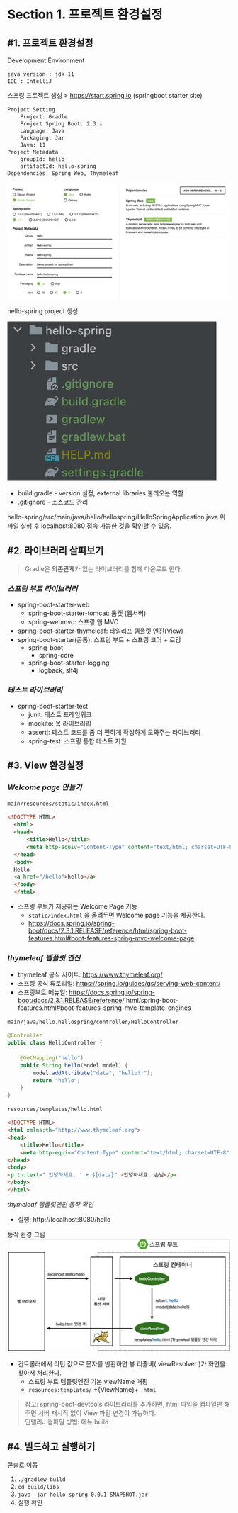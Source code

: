 # Section 1. 프로젝트 환경설정
## #1. 프로젝트 환경설정
Development Environment

    java version : jdk 11
    IDE : IntelliJ

스프링 프로젝트 생성 > https://start.spring.io (springboot starter site)

    Project Setting
        Project: Gradle
        Project Spring Boot: 2.3.x
        Language: Java
        Packaging: Jar
        Java: 11
    Project Metadata
        groupId: hello
        artifactId: hello-spring
    Dependencies: Spring Web, Thymeleaf
![springboot setting](./images/S1_setting.png)

hello-spring project 생성

![hello-spring directory](./images/S1_projectdir.png)
- build.gradle - version 설정, external libraries 불러오는 역할
- .gitignore - 소스코드 관리

hello-spring/src/main/java/hello/hellospring/HelloSpringApplication.java
위 파일 실행 후 localhost:8080 접속 가능한 것을 확인할 수 있음.

## #2. 라이브러리 살펴보기

> Gradle은 **의존관계**가 있는 라이브러리를 함께 다운로드 한다.

### *스프링 부트 라이브러리*

- spring-boot-starter-web
  - spring-boot-starter-tomcat: 톰캣 (웹서버)
  - spring-webmvc: 스프링 웹 MVC
- spring-boot-starter-thymeleaf: 타임리프 템플릿 엔진(View)
- spring-boot-starter(공통): 스프링 부트 + 스프링 코어 + 로깅
  - spring-boot
    - spring-core
  - spring-boot-starter-logging
    - logback, slf4j

### *테스트 라이브러리*

- spring-boot-starter-test
    - junit: 테스트 프레임워크
    - mockito: 목 라이브러리
    - assertj: 테스트 코드를 좀 더 편하게 작성하게 도와주는 라이브러리
    - spring-test: 스프링 통합 테스트 지원

## #3. View 환경설정

### *Welcome page 만들기*

```main/resources/static/index.html```
```html
<!DOCTYPE HTML>
  <html>
  <head>
      <title>Hello</title>
      <meta http-equiv="Content-Type" content="text/html; charset=UTF-8" />
  </head>
  <body>
  Hello
  <a href="/hello">hello</a>
  </body>
  </html>
```
- 스프링 부트가 제공하는 Welcome Page 기능
  - ```static/index.html``` 을 올려두면 Welcome page 기능을 제공한다.
  - https://docs.spring.io/spring-boot/docs/2.3.1.RELEASE/reference/html/spring-boot-features.html#boot-features-spring-mvc-welcome-page

### *thymeleaf 템플릿 엔진*
- thymeleaf 공식 사이트: https://www.thymeleaf.org/
- 스프링 공식 튜토리얼: https://spring.io/guides/gs/serving-web-content/
- 스프링부트 메뉴얼: https://docs.spring.io/spring-boot/docs/2.3.1.RELEASE/reference/ html/spring-boot-features.html#boot-features-spring-mvc-template-engines

```main/java/hello.hellospring/controller/HelloController```
```java
@Controller
public class HelloController {
    
    @GetMapping("hello")
    public String hello(Model model) {
        model.addAttribute("data", "hello!!");
        return "hello";
    }
}
```
```resources/templates/hello.html```
```html
<!DOCTYPE HTML>
<html xmlns:th="http://www.thymeleaf.org">
<head>
    <title>Hello</title>
    <meta http-equiv="Content-Type" content="text/html; charset=UTF-8" />
</head>
<body>
<p th:text="'안녕하세요. ' + ${data}" >안녕하세요. 손님</p>
</body>
</html>
```
*thymeleaf 템플릿엔진 동작 확인*
- 실행: http://localhost:8080/hello

동작 환경 그림
![동작 환경](./images/S1_동작환경.png)
- 컨트롤러에서 리턴 값으로 문자를 반환하면 뷰 리졸버( viewResolver )가 화면을 찾아서 처리한다.
  - 스프링 부트 템플릿엔진 기본 viewName 매핑
  - ```resources:templates/``` +{ViewName}+ ```.html```
> 참고: spring-boot-devtools 라이브러리를 추가하면, html 파일을 컴파일만 해주면 서버 재시작 없이 View 파일 변경이 가능하다.<br/>
> 인텔리J 컴파일 방법: 메뉴 build

## #4. 빌드하고 실행하기
콘솔로 이동
1. ```./gradlew build```
2. ```cd build/libs```
3. ```java -jar hello-spring-0.0.1-SNAPSHOT.jar```
4. 실행 확인